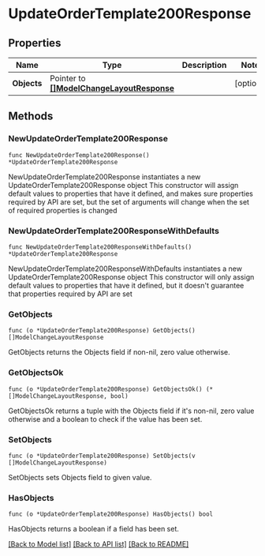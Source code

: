 # UpdateOrderTemplate200Response

## Properties

Name | Type | Description | Notes
------------ | ------------- | ------------- | -------------
**Objects** | Pointer to [**[]ModelChangeLayoutResponse**](ModelChangeLayoutResponse.md) |  | [optional] 

## Methods

### NewUpdateOrderTemplate200Response

`func NewUpdateOrderTemplate200Response() *UpdateOrderTemplate200Response`

NewUpdateOrderTemplate200Response instantiates a new UpdateOrderTemplate200Response object
This constructor will assign default values to properties that have it defined,
and makes sure properties required by API are set, but the set of arguments
will change when the set of required properties is changed

### NewUpdateOrderTemplate200ResponseWithDefaults

`func NewUpdateOrderTemplate200ResponseWithDefaults() *UpdateOrderTemplate200Response`

NewUpdateOrderTemplate200ResponseWithDefaults instantiates a new UpdateOrderTemplate200Response object
This constructor will only assign default values to properties that have it defined,
but it doesn't guarantee that properties required by API are set

### GetObjects

`func (o *UpdateOrderTemplate200Response) GetObjects() []ModelChangeLayoutResponse`

GetObjects returns the Objects field if non-nil, zero value otherwise.

### GetObjectsOk

`func (o *UpdateOrderTemplate200Response) GetObjectsOk() (*[]ModelChangeLayoutResponse, bool)`

GetObjectsOk returns a tuple with the Objects field if it's non-nil, zero value otherwise
and a boolean to check if the value has been set.

### SetObjects

`func (o *UpdateOrderTemplate200Response) SetObjects(v []ModelChangeLayoutResponse)`

SetObjects sets Objects field to given value.

### HasObjects

`func (o *UpdateOrderTemplate200Response) HasObjects() bool`

HasObjects returns a boolean if a field has been set.


[[Back to Model list]](../README.md#documentation-for-models) [[Back to API list]](../README.md#documentation-for-api-endpoints) [[Back to README]](../README.md)


